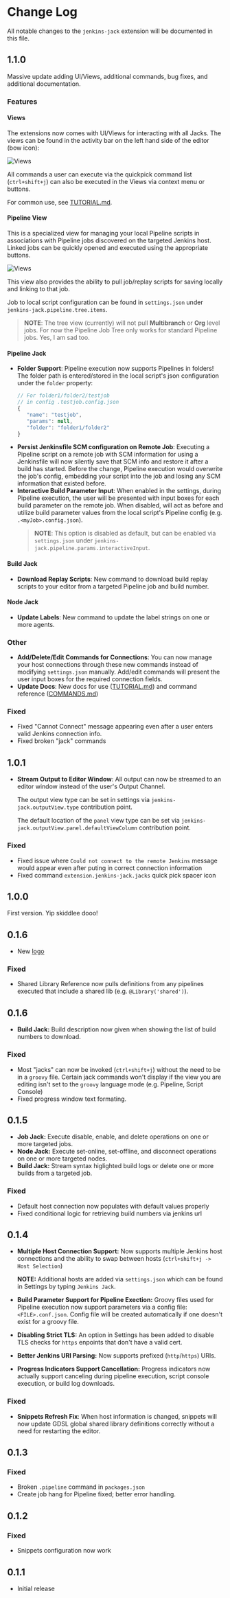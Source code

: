 # Change Log
All notable changes to the `jenkins-jack` extension will be documented in this file.

## 1.1.0

Massive update adding UI/Views, additional commands, bug fixes, and additional documentation.

### Features

#### Views

The extensions now comes with UI/Views for interacting with all Jacks. The views can be found in the activity bar on the left hand side of the editor (bow icon):

![Views](images/doc/views.png)

All commands a user can execute via the quickpick command list (`ctrl+shift+j`) can also be executed in the Views via context menu or buttons.

For common use, see [TUTORIAL.md](TUTORIAL.md).

#### Pipeline View

This is a specialized view for managing your local Pipeline scripts in associations with Pipeline jobs discovered on the targeted Jenkins host. Linked jobs can be quickly opened and executed using the appropriate buttons.

![Views](images/doc/pipeline_view.png)

This view also provides the ability to pull job/replay scripts for saving locally and linking to that job.

Job to local script configuration can be found in `settings.json` under `jenkins-jack.pipeline.tree.items`.

> **NOTE**:
> The tree view (currently) will not pull __Multibranch__ or __Org__ level jobs.
> For now the Pipeline Job Tree only works for standard Pipeline jobs. Yes, I am sad too.

#### Pipeline Jack
* __Folder Support__: Pipeline execution now supports Pipelines in folders! The folder path is entered/stored in the local script's json configuration under the `folder` property:
  ```javascript
  // For folder1/folder2/testjob
  // in config .testjob.config.json
  {
     "name": "testjob",
     "params": null,
     "folder": "folder1/folder2"
  }
  ```
* __Persist Jenkinsfile SCM configuration on Remote Job__: Executing a Pipeline script on a remote job with SCM information for using a Jenkinsfile will now silently save that SCM info and restore it after a build has started. Before the change, Pipeline execution would overwrite the job's config, embedding your script into the job and losing any SCM information that existed before.
* __Interactive Build Parameter Input__: When enabled in the settings, during Pipeline execution, the user will be presented with input boxes for each build parameter on the remote job. When disabled, will act as before and utilize build parameter values from the local script's Pipeline config (e.g. `.<myJob>.config.json`).
  > __NOTE__: This option is disabled as default, but can be enabled via `settings.json` under `jenkins-jack.pipeline.params.interactiveInput`.

#### Build Jack

* __Download Replay Scripts__: New command to download build replay scripts to your editor from a targeted Pipeline job and build number.

#### Node Jack

* __Update Labels__: New command to update the label strings on one or more agents.

### Other

* __Add/Delete/Edit Commands for Connections__: You can now manage your host connections through these new commands instead of modifying `settings.json` manually. Add/edit commands will present the user input boxes for the required connection fields.
* __Update Docs__: New docs for use ([TUTORIAL.md](TUTORIAL.md)) and command reference ([COMMANDS.md](COMMANDS.md))

### Fixed

* Fixed "Cannot Connect" message appearing even after a user enters valid Jenkins connection info.
* Fixed broken "jack" commands


## 1.0.1

* __Stream Output to Editor Window__: All output can now be streamed to an editor window instead of the user's Output Channel.

  The output view type can be set in settings via `jenkins-jack.outputView.type` contribution point.

  The default location of the `panel` view type can be set via `jenkins-jack.outputView.panel.defaultViewColumn` contribution point.

### Fixed
* Fixed issue where `Could not connect to the remote Jenkins` message would appear even after puting in correct connection information
* Fixed command `extension.jenkins-jack.jacks` quick pick spacer icon

## 1.0.0

First version. Yip skiddlee dooo!

## 0.1.6

* New [logo](./images/logo.png)

### Fixed
* Shared Library Reference now pulls definitions from any pipelines executed that include a shared lib (e.g. `@Library('shared')`).

## 0.1.6

* __Build Jack:__ Build description now given when showing the list of build numbers to download.

### Fixed
* Most "jacks" can now be invoked (`ctrl+shift+j`) without the need to be in a `groovy` file. Certain jack commands won't display if the view you are editing isn't set to the `groovy` language mode (e.g. Pipeline, Script Console)
* Fixed progress window text formating.

## 0.1.5

* __Job Jack:__ Execute disable, enable, and delete operations on one or more targeted jobs.
* __Node Jack:__ Execute set-online, set-offline, and disconnect operations on one or more targeted nodes.
* __Build Jack:__ Stream syntax higlighted build logs or delete one or more builds from a targeted job.

### Fixed
* Default host connection now populates with default values properly
* Fixed conditional logic for retrieving build numbers via jenkins url

## 0.1.4

* __Multiple Host Connection Support:__ Now supports multiple Jenkins host connections and the ability to swap between hosts (`ctrl+shift+j -> Host Selection`)

    __NOTE:__ Additional hosts are added via `settings.json` which can be found in Settings by typing `Jenkins Jack`.

* __Build Parameter Support for Pipeline Exection:__ Groovy files used for Pipeline execution now support parameters via a config file: `<FILE>.conf.json`. Config file will be created automatically if one doesn't exist for a groovy file.

* __Disabling Strict TLS:__ An option in Settings has been added to disable TLS checks for `https` enpoints that don't have a valid cert.

* __Better Jenkins URI Parsing:__ Now supports prefixed (`http`/`https`) URIs.

* __Progress Indicators Support Cancellation:__ Progress indicators now actually support canceling during pipeline execution, script console execution, or build log downloads.

### Fixed

* __Snippets Refresh Fix__: When host information is changed, snippets will now update GDSL global shared library definitions correctly without a need for restarting the editor.

## 0.1.3

### Fixed
- Broken `.pipeline` command in `packages.json`
- Create job hang for Pipeline fixed; better error handling.

## 0.1.2

### Fixed

- Snippets configuration now work

## 0.1.1
- Initial release